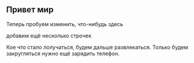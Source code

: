 ## Привет мир
Теперь пробуем изменить, что-нибудь здесь

добавим ещё несколько строчек

Кое что стало лолучаться, будем дальше развлекаться. Только будем закругляться нужно ещё зарядить телефон.
